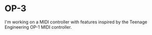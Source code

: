 # OP-3

I'm working on a MIDI controller with features inspired by the Teenage Engineering OP-1 MIDI controller. 
